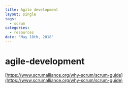 ```yaml
---
title: Agile development
layout: single
tags:
  - scrum
categories:
  - resources
date: 'May 18th, 2018'
---
```


# agile-development

[https://www.scrumalliance.org/why-scrum/scrum-guide](https://www.scrumalliance.org/why-scrum/scrum-guide)


